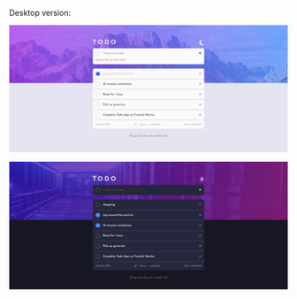 Desktop version:

![Design preview for the Advice generator app coding challenge](./design/screencapture-localhost-3001-2024-03-04-12_26_04.png)

![Design preview for the Advice generator app coding challenge](./design/screencapture-localhost-3001-2024-03-04-12_31_08.png)
